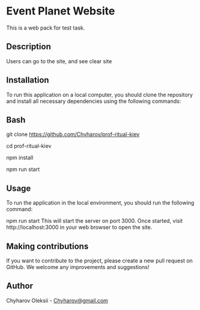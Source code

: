 # Event Planet Website

This is a web pack for test task.

## Description

Users can go to the site, and see clear site

## Installation

To run this application on a local computer, you should clone the repository and
install all necessary dependencies using the following commands:

## Bash

git clone https://github.com/Chyharov/prof-ritual-kiev

cd prof-ritual-kiev

npm install

npm run start

## Usage

To run the application in the local environment, you should run the following
command:

npm run start This will start the server on port 3000. Once started, visit
http://localhost:3000 in your web browser to open the site.

## Making contributions

If you want to contribute to the project, please create a new pull request on
GitHub. We welcome any improvements and suggestions!

## Author

Chyharov Oleksii - Chyharov@gmail.com
